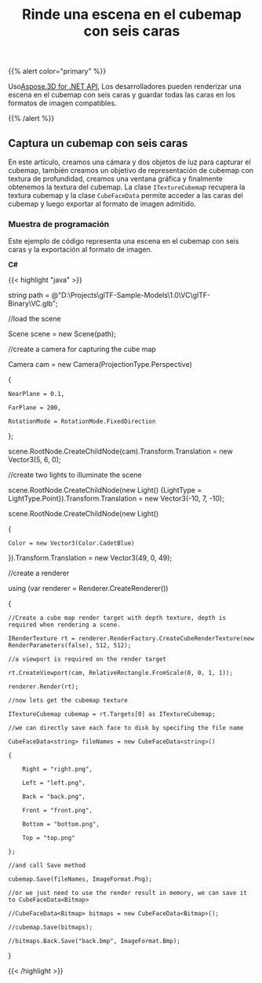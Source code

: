 ﻿---
title: Rinde una escena en el cubemap con seis caras
type: docs
weight: 70
url: /es/net/render-a-scene-into-the-cubemap-with-six-faces/
description: Usando Aspose.3D for .NET API, los desarrolladores pueden representar una escena en el cubemap con seis caras y guardar todas las caras en los formatos de imagen compatibles.
---
{{% alert color="primary" %}}

Uso[Aspose.3D for .NET API](https://products.aspose.com/3d/net/), Los desarrolladores pueden renderizar una escena en el cubemap con seis caras y guardar todas las caras en los formatos de imagen compatibles.

{{% /alert %}}
## **Captura un cubemap con seis caras**
En este artículo, creamos una cámara y dos objetos de luz para capturar el cubemap, también creamos un objetivo de representación de cubemap con textura de profundidad, creamos una ventana gráfica y finalmente obtenemos la textura del cubemap. La clase `ITextureCubema`p recupera la textura cubemap y la clase `CubeFaceData` permite acceder a las caras del cubemap y luego exportar al formato de imagen admitido.
### **Muestra de programación**
Este ejemplo de código representa una escena en el cubemap con seis caras y la exportación al formato de imagen.

**C#**

{{< highlight "java" >}}

 string path = @"D:\Projects\glTF-Sample-Models\1.0\VC\glTF-Binary\VC.glb";

//load the scene

Scene scene = new Scene(path);

//create a camera for capturing the cube map

Camera cam = new Camera(ProjectionType.Perspective)

{

    NearPlane = 0.1,

    FarPlane = 200,

    RotationMode = RotationMode.FixedDirection

};

scene.RootNode.CreateChildNode(cam).Transform.Translation = new Vector3(5, 6, 0);

//create two lights to illuminate the scene

scene.RootNode.CreateChildNode(new Light() {LightType = LightType.Point}).Transform.Translation = new Vector3(-10, 7, -10);

scene.RootNode.CreateChildNode(new Light()

{

    Color = new Vector3(Color.CadetBlue)

}).Transform.Translation = new Vector3(49, 0, 49);



//create a renderer

using (var renderer = Renderer.CreateRenderer())

{

    //Create a cube map render target with depth texture, depth is required when rendering a scene.

    IRenderTexture rt = renderer.RenderFactory.CreateCubeRenderTexture(new RenderParameters(false), 512, 512);

    //a viewport is required on the render target

    rt.CreateViewport(cam, RelativeRectangle.FromScale(0, 0, 1, 1));

    renderer.Render(rt);

    //now lets get the cubemap texture

    ITextureCubemap cubemap = rt.Targets[0] as ITextureCubemap;

    //we can directly save each face to disk by specifing the file name

    CubeFaceData<string> fileNames = new CubeFaceData<string>()

    {

        Right = "right.png",

        Left = "left.png",

        Back = "back.png",

        Front = "front.png",

        Bottom = "bottom.png",

        Top = "top.png"

    };

    //and call Save method

    cubemap.Save(fileNames, ImageFormat.Png);

    //or we just need to use the render result in memory, we can save it to CubeFaceData<Bitmap>

    //CubeFaceData<Bitmap> bitmaps = new CubeFaceData<Bitmap>();

    //cubemap.Save(bitmaps);

    //bitmaps.Back.Save("back.bmp", ImageFormat.Bmp);

}

{{< /highlight >}}
